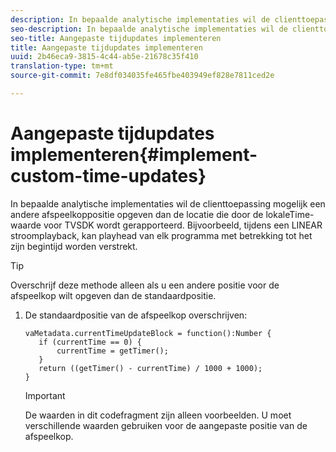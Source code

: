 ```yaml
---
description: In bepaalde analytische implementaties wil de clienttoepassing mogelijk een andere afspeelkoppositie opgeven dan de locatie die door de lokaleTime-waarde voor TVSDK wordt gerapporteerd. Bijvoorbeeld, tijdens een LINEAR stroomplayback, kan playhead van elk programma met betrekking tot het zijn begintijd worden verstrekt.
seo-description: In bepaalde analytische implementaties wil de clienttoepassing mogelijk een andere afspeelkoppositie opgeven dan de locatie die door de lokaleTime-waarde voor TVSDK wordt gerapporteerd. Bijvoorbeeld, tijdens een LINEAR stroomplayback, kan playhead van elk programma met betrekking tot het zijn begintijd worden verstrekt.
seo-title: Aangepaste tijdupdates implementeren
title: Aangepaste tijdupdates implementeren
uuid: 2b46eca9-3815-4c44-ab5e-21678c35f410
translation-type: tm+mt
source-git-commit: 7e8df034035fe465fbe403949ef828e7811ced2e

---
```



# Aangepaste tijdupdates implementeren{#implement-custom-time-updates}

In bepaalde analytische implementaties wil de clienttoepassing mogelijk een andere afspeelkoppositie opgeven dan de locatie die door de lokaleTime-waarde voor TVSDK wordt gerapporteerd. Bijvoorbeeld, tijdens een LINEAR stroomplayback, kan playhead van elk programma met betrekking tot het zijn begintijd worden verstrekt.

>[!TIP]
>
>Overschrijf deze methode alleen als u een andere positie voor de afspeelkop wilt opgeven dan de standaardpositie.

1. De standaardpositie van de afspeelkop overschrijven:

   ```
   vaMetadata.currentTimeUpdateBlock = function():Number { 
      if (currentTime == 0) { 
          currentTime = getTimer(); 
      } 
      return ((getTimer() - currentTime) / 1000 + 1000); 
   }
   ```

   >[!IMPORTANT]
   >
   >De waarden in dit codefragment zijn alleen voorbeelden. U moet verschillende waarden gebruiken voor de aangepaste positie van de afspeelkop.


